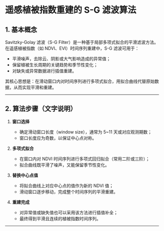# 遥感植被指数重建的 S-G 滤波算法

## 1. 基本概念

Savitzky-Golay 滤波（S-G Filter）是一种基于局部多项式拟合的平滑滤波方法。  
在遥感植被指数（如 NDVI、EVI）时间序列重建中，S-G 滤波可用于：

- 平滑噪声，去除云、阴影或大气影响造成的异常值；
- 保留植被生长周期的关键趋势和季节性变化；
- 对缺失或异常数据进行插值重建。

其核心思想是：在滑动窗口内对时间序列进行多项式拟合，用拟合曲线代替原始数据，从而实现平滑和重建。

---

## 2. 算法步骤（文字说明）

1. **窗口选择**  
   - 确定滑动窗口长度（window size），通常为 5~11 天或对应观测期数；  
   - 窗口长度应为奇数，以保证中心点对称。

2. **多项式拟合**  
   - 在窗口内对 NDVI 时间序列进行多项式回归拟合（常用二阶或三阶）；  
   - 拟合曲线既平滑了噪声，又能保留季节性变化。

3. **替换中心点值**  
   - 将拟合曲线上对应中心点的值作为新的 NDVI 值；  
   - 滑动窗口逐步移动，完成整个时间序列的平滑重建。

4. **重建完成**  
   - 对异常值或缺失值也可以采用该方法进行插值补全；  
   - 最终得到平滑且连续的植被指数时间序列。

---
